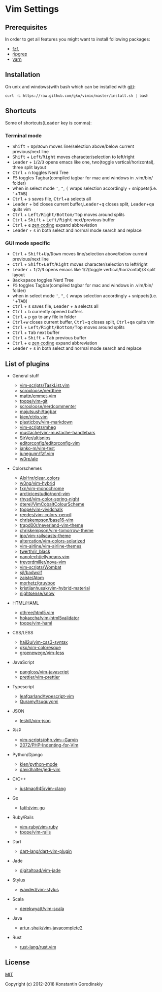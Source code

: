 # Vim Settings

## Prerequisites

In order to get all features you might want to install following packages:
 - [fzf](https://github.com/junegunn/fzf),
 - [ripgrep](https://github.com/BurntSushi/ripgrep)
 - [yarn](https://yarnpkg.com/en/)

## Installation

On unix and windows(with bash which can be installed with [git](http://msysgit.github.io/)):

    curl -L https://raw.github.com/gko/vimio/master/install.sh | bash

## Shortcuts

Some of shortcuts(<kbd>Leader</kbd> key is comma):

### Terminal mode

 * <kbd>Shift</kbd> + <kbd>Up</kbd>/<kbd>Down</kbd> moves line/selection above/below current previous/next line
 * <kbd>Shift</kbd> + <kbd>Left</kbd>/<kbd>Right</kbd> moves character/selection to left/right
 * <kbd>Leader</kbd> + <kbd>1</kbd>/<kbd>2</kbd>/<kbd>3</kbd> opens emacs like one, two(toggle vertical/horizontal), three split layout
 * <kbd>Ctrl</kbd> + <kbd>n</kbd> toggles Nerd Tree
 * <kbd>F5</kbd> toggles Tagbar(compiled tagbar for mac and windows in .vim/bin/ folder)
 * when in select mode <kbd>'</kbd>, <kbd>"</kbd>, <kbd>(</kbd> wraps selection accordingly + snippets(i.e. <kbd>'</kbd>+<kbd>TAB</kbd>)
 * <kbd>Ctrl</kbd> + <kbd>s</kbd> saves file, <kbd>Ctrl</kbd>+<kbd>a</kbd> selects all
 * <kbd>Leader</kbd> + <kbd>bd</kbd> closes current buffer,<kbd>Leader</kbd>+<kbd>q</kbd> closes split, <kbd>Leader</kbd>+<kbd>qa</kbd> quits vim
 * <kbd>Ctrl</kbd> + <kbd>Left/Right/Bottom/Top</kbd> moves around splits
 * <kbd>Ctrl</kbd> + <kbd>Shift</kbd> + <kbd>Left/Right</kbd> next/previous buffer
 * <kbd>Ctrl</kbd> + <kbd>e</kbd> [zen coding](https://github.com/mattn/zencoding-vim) expand abbreviation
 * <kbd>Leader</kbd> + <kbd>s</kbd> in both select and normal mode search and replace

### GUI mode specific

 * <kbd>Ctrl</kbd> + <kbd>Shift</kbd>+<kbd>Up</kbd>/<kbd>Down</kbd> moves line/selection above/below current previous/next line
 * <kbd>Ctrl</kbd> + <kbd>Shift</kbd>+<kbd>Left</kbd>/<kbd>Right</kbd> moves character/selection to left/right
 * <kbd>Leader</kbd> + <kbd>1</kbd>/<kbd>2</kbd>/<kbd>3</kbd> opens emacs like 1/2(toggle vertical/horizontal)/3 split layout
 * <kbd>Backspace</kbd> toggles Nerd Tree
 * <kbd>F5</kbd> toggles Tagbar(compiled tagbar for mac and windows in .vim/bin/ folder)
 * when in select mode <kbd>'</kbd>, <kbd>"</kbd>, <kbd>(</kbd> wraps selection accordingly + snippets(i.e. <kbd>'</kbd>+<kbd>TAB</kbd>)
 * <kbd>Ctrl</kbd> + <kbd>s</kbd> saves file, <kbd>Leader</kbd> + <kbd>a</kbd> selects all
 * <kbd>Ctrl</kbd> + <kbd>b</kbd> currently opened buffers
 * <kbd>Ctrl</kbd> + <kbd>p</kbd> go to any file in folder
 * <kbd>Ctrl</kbd>+<kbd>w</kbd> closes current buffer, <kbd>Ctrl</kbd>+<kbd>q</kbd> closes split, <kbd>Ctrl</kbd>+<kbd>qa</kbd> quits vim
 * <kbd>Ctrl</kbd> + <kbd>Left/Right/Bottom/Top</kbd> moves around splits
 * <kbd>Ctrl</kbd> + <kbd>Tab</kbd> next buffer
 * <kbd>Ctrl</kbd> + <kbd>Shift</kbd> + <kbd>Tab</kbd> previous buffer
 * <kbd>Ctrl</kbd> + <kbd>e</kbd> [zen coding](https://github.com/mattn/zencoding-vim) expand abbreviation
 * <kbd>Leader</kbd> + <kbd>s</kbd> in both select and normal mode search and replace

## List of plugins

 * General stuff
	* [vim-scripts/TaskList.vim](https://github.com/vim-scripts/TaskList.vim)
	* [scrooloose/nerdtree](https://github.com/scrooloose/nerdtree)
	* [mattn/emmet-vim](https://github.com/mattn/emmet-vim)
	* [tpope/vim-git](https://github.com/tpope/vim-git)
	* [scrooloose/nerdcommenter](https://github.com/scrooloose/nerdcommenter)
	* [majutsushi/tagbar](https://github.com/majutsushi/tagbar)
	* [kien/ctrlp.vim](https://github.com/kien/ctrlp.vim)
	* [plasticboy/vim-markdown](https://github.com/plasticboy/vim-markdown)
	* [vim-scripts/mheg](https://github.com/vim-scripts/mheg)
	* [mustache/vim-mustache-handlebars](https://github.com/mustache/vim-mustache-handlebars)
	* [SirVer/ultisnips](https://github.com/SirVer/ultisnips)
	* [editorconfig/editorconfig-vim](https://github.com/editorconfig/editorconfig-vim)
	* [janko-m/vim-test](https://github.com/janko-m/vim-test)
	* [junegunn/fzf.vim](https://github.com/junegunn/fzf.vim)
	* [w0rp/ale](https://github.com/w0rp/ale)

 * Colorschemes
	* [AlxHnr/clear_colors](https://github.com/AlxHnr/clear_colors)
	* [w0ng/vim-hybrid](https://github.com/w0ng/vim-hybrid)
	* [fxn/vim-monochrome](https://github.com/fxn/vim-monochrome)
	* [arcticicestudio/nord-vim](https://github.com/arcticicestudio/nord-vim)
	* [rhysd/vim-color-spring-night](https://github.com/rhysd/vim-color-spring-night)
	* [dterei/VimCobaltColourScheme](https://github.com/dterei/VimCobaltColourScheme)
	* [tpope/vim-vividchalk](https://github.com/tpope/vim-vividchalk)
	* [reedes/vim-colors-pencil](https://github.com/reedes/vim-colors-pencil)
	* [chriskempson/base16-vim](https://github.com/chriskempson/base16-vim)
	* [trapd00r/neverland-vim-theme](https://github.com/trapd00r/neverland-vim-theme)
	* [chriskempson/vim-tomorrow-theme](https://github.com/chriskempson/vim-tomorrow-theme)
	* [jpo/vim-railscasts-theme](https://github.com/jpo/vim-railscasts-theme)
	* [altercation/vim-colors-solarized](https://github.com/altercation/vim-colors-solarized)
	* [vim-airline/vim-airline-themes](https://github.com/vim-airline/vim-airline-themes)
	* [twerth/ir_black](https://github.com/twerth/ir_black)
	* [nanotech/jellybeans.vim](https://github.com/nanotech/jellybeans.vim)
	* [trevordmiller/nova-vim](https://github.com/trevordmiller/nova-vim)
	* [vim-scripts/Wombat](https://github.com/vim-scripts/Wombat)
	* [sjl/badwolf](https://github.com/sjl/badwolf)
	* [zaiste/Atom](https://github.com/zaiste/Atom)
	* [morhetz/gruvbox](https://github.com/morhetz/gruvbox)
	* [kristijanhusak/vim-hybrid-material](https://github.com/kristijanhusak/vim-hybrid-material)
	* [nightsense/snow](https://github.com/nightsense/snow)

 * HTML/HAML
	* [othree/html5.vim](https://github.com/othree/html5.vim)
	* [hokaccha/vim-html5validator](https://github.com/hokaccha/vim-html5validator)
	* [tpope/vim-haml](https://github.com/tpope/vim-haml)

 * CSS/LESS
	* [hail2u/vim-css3-syntax](https://github.com/hail2u/vim-css3-syntax)
	* [gko/vim-coloresque](https://github.com/gko/vim-coloresque)
	* [groenewege/vim-less](https://github.com/groenewege/vim-less)

 * JavaScript
	* [pangloss/vim-javascript](https://github.com/pangloss/vim-javascript)
	* [prettier/vim-prettier](https://github.com/prettier/vim-prettier)

 * Typescript
	* [leafgarland/typescript-vim](https://github.com/leafgarland/typescript-vim)
	* [Quramy/tsuquyomi](https://github.com/Quramy/tsuquyomi)

 * JSON
	* [leshill/vim-json](https://github.com/leshill/vim-json)

 * PHP
	* [vim-scripts/php.vim--Garvin](https://github.com/vim-scripts/php.vim--Garvin)
	* [2072/PHP-Indenting-for-VIm](https://github.com/2072/PHP-Indenting-for-VIm)

 * Python/Django
	* [klen/python-mode](https://github.com/klen/python-mode)
	* [davidhalter/jedi-vim](https://github.com/davidhalter/jedi-vim)

 * C/C++
	* [justmao945/vim-clang](https://github.com/justmao945/vim-clang)

 * Go
	* [fatih/vim-go](https://github.com/fatih/vim-go)

 * Ruby/Rails
	* [vim-ruby/vim-ruby](https://github.com/vim-ruby/vim-ruby)
	* [tpope/vim-rails](https://github.com/tpope/vim-rails)

 * Dart
	* [dart-lang/dart-vim-plugin](https://github.com/dart-lang/dart-vim-plugin)

 * Jade
	* [digitaltoad/vim-jade](https://github.com/digitaltoad/vim-jade)

 * Stylus
	* [wavded/vim-stylus](https://github.com/wavded/vim-stylus)

 * Scala
	* [derekwyatt/vim-scala](https://github.com/derekwyatt/vim-scala)

 * Java
	* [artur-shaik/vim-javacomplete2](https://github.com/artur-shaik/vim-javacomplete2)

 * Rust
	* [rust-lang/rust.vim](https://github.com/rust-lang/rust.vim)

## License

[MIT](http://opensource.org/licenses/MIT)

Copyright (c) 2012-2018 Konstantin Gorodinskiy

